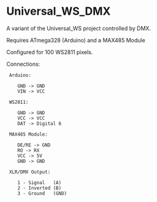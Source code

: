 # Universal_WS_DMX
A variant of the Universal_WS project controlled by DMX.

Requires ATmega328 (Arduino) and a MAX485 Module

Configured for 100 WS2811 pixels.

Connections:

     Arduino:

        GND -> GND
        VIN -> VCC 

     WS2811:

        GND -> GND
        VCC -> VCC  
        DAT -> Digital 6

     MAX485 Module:

        DE/RE -> GND
        RO -> RX
        VCC -> 5V
        GND -> GND

     XLR/DMX Output:

        1 - Signal   (A)
        2 - Inverted (B)
        3 - Ground   (GND)
